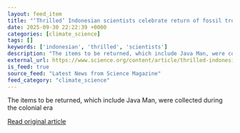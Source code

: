```yaml
---
layout: feed_item
title: "‘Thrilled’ Indonesian scientists celebrate return of fossil trove from the Netherlands"
date: 2025-09-30 22:22:39 +0000
categories: [climate_science]
tags: []
keywords: ['indonesian', 'thrilled', 'scientists']
description: "The items to be returned, which include Java Man, were collected during the colonial era"
external_url: https://www.science.org/content/article/thrilled-indonesian-scientists-celebrate-return-fossil-trove-netherlands
is_feed: true
source_feed: "Latest News from Science Magazine"
feed_category: "climate_science"
---
```


The items to be returned, which include Java Man, were collected during the colonial era

[Read original article](https://www.science.org/content/article/thrilled-indonesian-scientists-celebrate-return-fossil-trove-netherlands)

